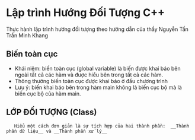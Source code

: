 # Lập trình Hướng Đối Tượng C++
Thực hành lập trình hướng đối tượng theo hướng dẫn của thầy Nguyễn Tấn Trần Minh Khang

## Biến toàn cục
 - Khái niệm: biến toàn cục (global variable) là biến được khai báo bên ngoài tất cả các hàm và được hiểu bên trong tất cả các hàm.
 - Thông thường biến toàn cục được khai báo ở đầu chương trình
 - Lưu ý: biến khai báo bên trong hàm main không là biến cục bộ mà là biến cục bộ của hàm main.  
## LỚP ĐỐI TƯỢNG (Class)
```
   Hiểu một cách đơn giản là sự tích hợp của hai thành phần:  __Thành phần dữ liệu__ và __Thành phần xử lý__  
```
